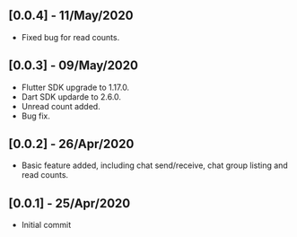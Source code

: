 ## [0.0.4] - 11/May/2020

- Fixed bug for read counts.

## [0.0.3] - 09/May/2020

- Flutter SDK upgrade to 1.17.0.
- Dart SDK updarde to 2.6.0.
- Unread count added.
- Bug fix.

## [0.0.2] - 26/Apr/2020

- Basic feature added, including chat send/receive, chat group listing and read counts.

## [0.0.1] - 25/Apr/2020

- Initial commit
